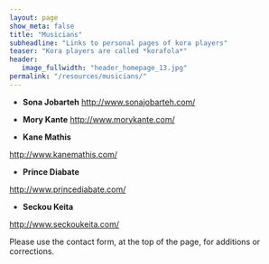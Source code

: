 ```yaml
---
layout: page
show_meta: false
title: "Musicians"
subheadline: "Links to personal pages of kora players"
teaser: "Kora players are called *korafola*"
header:
   image_fullwidth: "header_homepage_13.jpg"
permalink: "/resources/musicians/"
---
```


* **Sona Jobarteh**
<http://www.sonajobarteh.com/>

* **Mory Kante**
<http://www.morykante.com/>

* **Kane Mathis**

<http://www.kanemathis.com/>

* **Prince Diabate**  

<http://www.princediabate.com/>
 
* **Seckou Keita** 
 
<http://www.seckoukeita.com/>

Please use the contact form, at the top of the page, for additions or corrections.
